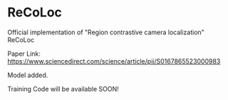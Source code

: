 # ReCoLoc
Official implementation of "Region contrastive camera localization" ReCoLoc

Paper Link: https://www.sciencedirect.com/science/article/pii/S0167865523000983

Model added. 

Training Code will be available SOON!
